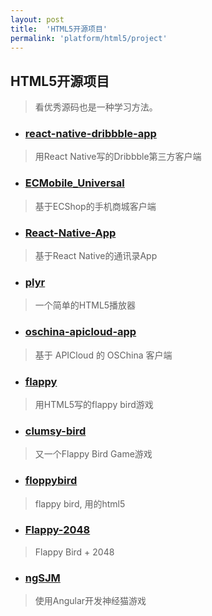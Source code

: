 ```yaml
---
layout: post
title:  'HTML5开源项目'
permalink: 'platform/html5/project'
---
```


## HTML5开源项目
> 看优秀源码也是一种学习方法。

* ### [react-native-dribbble-app](https://github.com/catalinmiron/react-native-dribbble-app)
> 用React Native写的Dribbble第三方客户端

* ### [ECMobile_Universal](https://github.com/GeekZooStudio/ECMobile_Universal)
> 基于ECShop的手机商城客户端

* ### [React-Native-App](https://git.oschina.net/vczero/React-Native-App)
> 基于React Native的通讯录App

* ### [plyr](https://github.com/Selz/plyr)
> 一个简单的HTML5播放器

* ### [oschina-apicloud-app](https://git.oschina.net/ThinkPHP/oschina-apicloud-app)
> 基于 APICloud 的 OSChina 客户端

* ### [flappy](https://github.com/hyspace/flappy)
> 用HTML5写的flappy bird游戏

* ### [clumsy-bird](https://github.com/ellisonleao/clumsy-bird)
> 又一个Flappy Bird Game游戏

* ### [floppybird](https://github.com/nebez/floppybird)
> flappy bird, 用的html5

* ### [Flappy-2048](https://github.com/hczhcz/Flappy-2048)
> Flappy Bird + 2048

* ### [ngSJM](https://github.com/yhaoao/ngSJM)
> 使用Angular开发神经猫游戏
